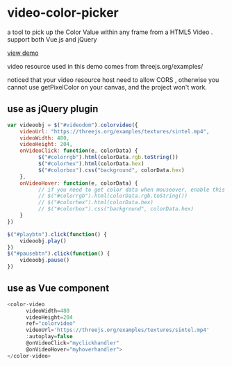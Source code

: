 # video-color-picker
a tool to pick up the Color Value  within any frame from a HTML5 Video . support both Vue.js and jQuery

[view demo](https://wendychengc.github.io/video-color-picker/demo/demo.html)

video resource used in this demo comes from threejs.org/examples/

noticed that your video resource host need to allow CORS , otherwise you cannot use getPixelColor on your canvas, and the project won't work.

## use as jQuery plugin
```javascript
var videoobj = $("#videodom").colorvideo({
	videoUrl: "https://threejs.org/examples/textures/sintel.mp4",
	videoWidth: 480,
	videoHeight: 204,
	onVideoClick: function(e, colorData) {
          $("#colorrgb").html(colorData.rgb.toString())
          $("#colorhex").html(colorData.hex)
          $("#colorbox").css("background", colorData.hex)
	},
	onVideoHover: function(e, colorData) {
          // if you need to get color data when mouseover, enable this
          // $("#colorrgb").html(colorData.rgb.toString())
          // $("#colorhex").html(colorData.hex)
          // $("#colorbox").css("background", colorData.hex)
	}
})

$("#playbtn").click(function() {
	videoobj.play()
})
$("#pausebtn").click(function() {
	videoobj.pause()
})
```

## use as Vue component
```javascript
<color-video
      videoWidth=480
      videoHeight=204
      ref="colorvideo"
      videoUrl='https://threejs.org/examples/textures/sintel.mp4'
      :autoplay=false
      @onVideoClick="myclickhandler"
      @onVideoHover="myhoverhandler">
</color-video>
```
